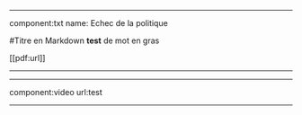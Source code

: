 * * *
component:txt
name: Echec de la politique

#Titre en Markdown
**test** de mot en gras

[[pdf:url]]

* * *

* * *
component:video
url:test

* * * 
